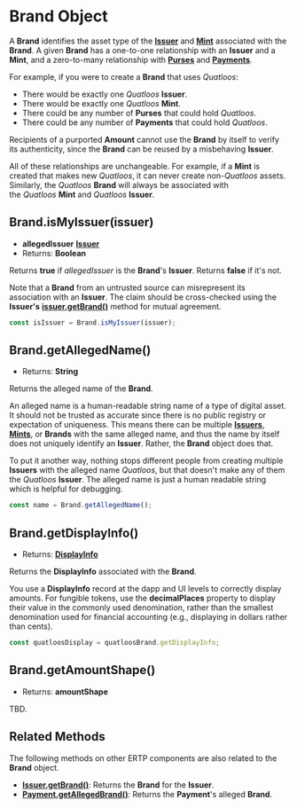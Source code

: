 # Brand Object
A **Brand** identifies the asset type of the **[Issuer](./issuer.md)** and **[Mint](./mint.md)** associated with the **Brand**. A given **Brand** has a one-to-one relationship
with an **Issuer** and a **Mint**, and a zero-to-many relationship with **[Purses](./purse.md)** and **[Payments](./payment.md)**.

For example, if you were to create a **Brand** that uses *Quatloos*:
- There would be exactly one *Quatloos* **Issuer**.
- There would be exactly one *Quatloos* **Mint**.
- There could be any number of **Purses** that could hold *Quatloos*.
- There could be any number of **Payments** that could hold *Quatloos*.

Recipients of a 
purported **Amount** cannot use the **Brand** by itself to verify its authenticity,
since the **Brand** can be reused by a misbehaving **Issuer**.

All of these relationships are unchangeable. For example, if a **Mint** is created that makes new *Quatloos*, it
can never create non-*Quatloos* assets. Similarly, the *Quatloos* **Brand** will always be associated with  
the  *Quatloos* **Mint** and *Quatloos* **Issuer**.

## Brand.isMyIssuer(issuer)
- **allegedIssuer** **[Issuer](./issuer.md)**
- Returns: **Boolean**

Returns **true** if *allegedIssuer* is the **Brand**'s **Issuer**. Returns **false** if it's not.

Note that a **Brand** from an untrusted source can misrepresent its association with
an **Issuer**. The claim should be cross-checked using the **Issuer's**
[**issuer.getBrand()**](./issuer.md#issuer-getBrand) method for mutual agreement.

```js
const isIssuer = Brand.isMyIssuer(issuer);
```

## Brand.getAllegedName()
- Returns: **String**

Returns the alleged name of the **Brand**.

An alleged name is a human-readable string name of a type of digital asset.
It should not be trusted as accurate since there is no public registry or 
expectation of uniqueness. This means there can be multiple **[Issuers](./issuer.md)**, **[Mints](./mint.md)**, or **Brands** 
with the same alleged name, and thus the name by itself does not uniquely 
identify an **Issuer**. Rather, the **Brand** object does that.

To put it another way, nothing stops different people from creating multiple 
**Issuers** with the alleged name *Quatloos*, but that doesn't make any of them the 
*Quatloos* **Issuer**. The alleged name is just a human readable string which is 
helpful for debugging.
```js
const name = Brand.getAllegedName();
```

## Brand.getDisplayInfo()
- Returns: **[DisplayInfo](./displayinfo.md)**

Returns the **DisplayInfo** associated with the **Brand**. 

You use a **DisplayInfo** record at the dapp and UI levels to correctly 
display amounts. For fungible tokens, use the **decimalPlaces** property
to display their value in the commonly used denomination, rather than 
the smallest denomination used for financial accounting (e.g.,
displaying in dollars rather than cents).

```js
const quatloosDisplay = quatloosBrand.getDisplayInfo;
```

## Brand.getAmountShape()
- Returns: **amountShape**

TBD. 



## Related Methods

The following methods on other ERTP components are also related to the **Brand** object.
- [**Issuer.getBrand()**](./issuer.md#issuer-getBrand): Returns
the **Brand** for the **Issuer**.  
- [**Payment.getAllegedBrand()**](./payment.md#payment-getallegedBrand): Returns
the **Payment**'s alleged **Brand**.
